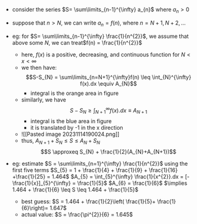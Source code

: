 - consider the series $S= \sum\limits_{n-1}^{\infty} a_{n}$ where $a_{n}>0$
- suppose that $n>N$, we can write $a_{n}=f(n)$, where $n = N+1, N+2, ...$

- eg: for $S= \sum\limits_{n-1}^{\infty} \frac{1}{n^{2}}$, we assume that above some $N$, we can treat$f(n) = \frac{1}{n^{2}}$
	- here, $f(x)$ is a positive, decreasing, and continuous function for $N<x<\infty$
	- we then have: $$S-S_{N} = \sum\limits_{n=N+1}^{\infty}f(n) \leq \int_{N}^{\infty} f(x).dx \equiv A_{N}$$
		- integral is the orange area in figure
	- similarly, we have $$S-S_{N} \geq \int_{N+1}^{\infty}f(x).dx \equiv A_{N+1}$$
		- integral is the blue area in figure
		- it is translated by -1 in the x direction
	- ![[Pasted image 20231114190024.png]]
	- thus, $A_{N+1} + S_{N} \leq S \leq A_{N}+S_{N}$
	$$S \approxeq S_{N} + \frac{1}{2}(A_{N}+A_{N+1})$$
- eg: estimate $S = \sum\limits_{n=1}^{\infty} \frac{1}{n^{2}}$ using the first five terms
		$S_{5} = 1 + \frac{1}{4} + \frac{1}{9} + \frac{1}{16} +\frac{1}{25}  = 1.464$
		$A_{5} = \int_{5}^{\infty} \frac{1}{x^{2}}.dx = [- \frac{1}{x}]_{5}^{\infty} = \frac{1}{5}$
		$A_{6} = \frac{1}{6}$
		$\implies 1.464 + \frac{1}{6} \leq S \leq 1.464 + \frac{1}{5}$
	- best guess: $S = 1.464 + \frac{1}{2}\left( \frac{1}{5}+ \frac{1}{6}\right)= 1.647$
	- actual value: $S = \frac{\pi^{2}}{6} = 1.645$
